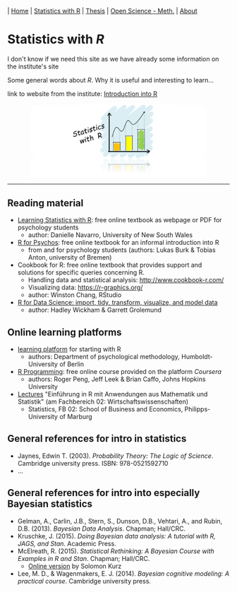 | [Home](https://psych-methods.github.io/index) | [Statistics with R](https://psych-methods.github.io/R_reading_material) | [Thesis](https://psych-methods.github.io/thesis) | [Open Science - Meth.](https://psych-methods.github.io/OS_prereg_repl) | [About](https://psych-methods.github.io/about)

# Statistics with *R*

I don't know if we need this site as we have already some information on the institute's site

Some general words about *R*. Why it is useful and interesting to learn...

link to website from the institute: [Introduction into R](https://www.uni-marburg.de/de/fb04/team-heck/einstieg-in-r)

<p align = "center">
<img align="center" src="https://raw.githubusercontent.com/psych-methods/psych-methods.github.io/master/graphics/graphic_statistics_R.png" width="400" />
</p>

---

## Reading material

  + [Learning Statistics with R](https://learningstatisticswithr.com/): free online textbook as webpage or PDF for psychology students
      + author: Danielle Navarro, University of New South Wales
  + [R for Psychos](https://r-intro.tadaa-data.de/book/): free online textbook for an informal introduction into R 
    + from and for psychology students (authors: Lukas Burk & Tobias Anton, university of Bremen)
  + Cookbook for R: free online textbook that provides support and solutions for specific queries concerning R.  
    + Handling data and statistical analysis: http://www.cookbook-r.com/
    + Visualizing data: https://r-graphics.org/ 
    + author: Winston Chang, RStudio
  + [R for Data Science: import, tidy, transform, visualize, and model data](https://r4ds.had.co.nz/)
    + author: Hadley Wickham & Garrett Grolemund

## Online learning platforms

  + [learning platform](http://methods-berlin.com/de/r-lernplattform/) for starting with R 
      + authors: Department of psychological methodology, Humboldt-University of Berlin
  + [R Programming](https://www.coursera.org/learn/r-programming): free online course provided on the platform *Coursera*
      + authors: Roger Peng, Jeff Leek & Brian Caffo, Johns Hopkins University
  + [Lectures](https://www.uni-marburg.de/de/fb02/professuren/qm/statistik/lehre/bachelor/einfuehrung-in-r-mit-anwendungen-aus-der-statistik-und-mathematik) "Einführung in R mit Anwendungen aus Mathematik und Statistik" (am Fachbereich 02: Wirtschaftswissenschaften)
      + Statistics, FB 02: School of Business and Economics, Philipps-University of Marburg


## General references for intro in statistics

  + Jaynes, Edwin T. (2003). *Probability Theory: The Logic of Science*. Cambridge university press. ISBN: 978-0521592710
  + ...
  
## General references for intro into especially Bayesian statistics

  + Gelman, A., Carlin, J.B., Stern, S., Dunson, D.B., Vehtari, A., and Rubin, D.B. (2013). *Bayesian Data Analysis*. Chapman; Hall/CRC.
  + Kruschke, J. (2015). *Doing Bayesian data analysis: A tutorial with R, JAGS, and Stan*. Academic Press.
  + McElreath, R. (2015). *Statistical Rethinking: A Bayesian Course with Examples in R and Stan*. Chapman; Hall/CRC.
    + [Online version](https://bookdown.org/ajkurz/Statistical_Rethinking_recoded/) by Solomon Kurz 
  + Lee, M. D., & Wagenmakers, E. J. (2014). *Bayesian cognitive modeling: A practical course*. Cambridge university press.
